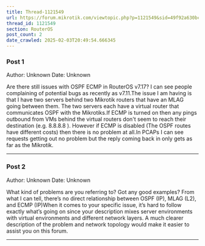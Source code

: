 ```yaml
---
title: Thread-1121549
url: https://forum.mikrotik.com/viewtopic.php?p=1121549&sid=49f92a630bc7970d8ca50523be880e8f#p1121549
thread_id: 1121549
section: RouterOS
post_count: 2
date_crawled: 2025-02-03T20:49:54.666345
---
```


### Post 1
Author: Unknown
Date: Unknown

Are there still issues with OSPF ECMP in RouterOS v7.17? I can see people complaining of potential bugs as recently as v7.11.The issue I am having is that I have two servers behind two Mikrotik routers that have an MLAG going between them. The two servers each have a virtual router that communicates OSPF with the Mikrotiks.If ECMP is turned on then any pings outbound from VMs behind the virtual routers don't seem to reach their destination (e.g. 8.8.8.8 ). However if ECMP is disabled (The OSPF routes have different costs) then there is no problem at all.In PCAPs I can see requests getting out no problem but the reply coming back in only gets as far as the Mikrotik.

---
### Post 2
Author: Unknown
Date: Unknown

What kind of problems are you referring to? Got any good examples? From what I can tell, there’s no direct relationship between OSPF (IP), MLAG (L2), and ECMP (IP)When it comes to your specific issue, it’s hard to follow exactly what’s going on since your description mixes server environments with virtual environments and different network layers. A much clearer description of the problem and network topology would make it easier to assist you on this forum.

---
